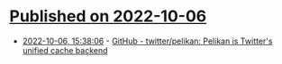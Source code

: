 # [Published on 2022-10-06](index.md)

* [2022-10-06, 15:38:06](https://lobste.rs/s/vbyxqv/github_twitter_pelikan_pelikan_is) - [GitHub - twitter/pelikan: Pelikan is Twitter's unified cache backend](https://github.com/twitter/pelikan)
